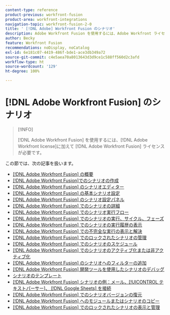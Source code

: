 ```yaml
---
content-type: reference
product-previous: workfront-fusion
product-area: workfront-integrations
navigation-topic: workfront-fusion-2-0
title: ' [!DNL Adobe] Workfront Fusion のシナリオ'
description: Adobe Workfront Fusion を使用するには、Adobe Workfront ライセンスに加えて、Adobe Workfront Fusion ライセンスが必要です。
author: Becky
feature: Workfront Fusion
recommendations: noDisplay, noCatalog
exl-id: 6e181c07-4419-486f-bde1-ace3db349a72
source-git-commit: c4e5aea70a8013643d3d9ce1c588ff560d2c3afd
workflow-type: ht
source-wordcount: '129'
ht-degree: 100%

---
```


# [!DNL Adobe Workfront Fusion] のシナリオ

>[!INFO]
>
>[!DNL Adobe Workfront Fusion] を使用するには、[!DNL Adobe Workfront license]に加えて [!DNL Adobe Workfront Fusion] ライセンスが必要です。

この節では、次の記事を扱います。

* [[!DNL Adobe Workfront Fusion] の概要](../../workfront-fusion/scenarios/scenario-overview.md)
* [ [!DNL Adobe Workfront Fusion]でのシナリオの作成](../../workfront-fusion/scenarios/create-a-scenario.md)
* [ [!DNL Adobe Workfront Fusion] のシナリオエディター](../../workfront-fusion/scenarios/scenario-editor.md)
* [ [!DNL Adobe Workfront Fusion] の基本シナリオ設定](../../workfront-fusion/scenarios/basic-scenario-settings.md)
* [ [!DNL Adobe Workfront Fusion] のシナリオ設定パネル](../../workfront-fusion/scenarios/scenario-settings-panel.md)
* [ [!DNL Adobe Workfront Fusion] でのシナリオの詳細](../../workfront-fusion/scenarios/scenario-detail.md)
* [ [!DNL Adobe Workfront Fusion] でのシナリオ実行フロー](../../workfront-fusion/scenarios/scenario-execution-flow.md)
* [ [!DNL Adobe Workfront Fusion] でのシナリオの実行、サイクル、フェーズ](../../workfront-fusion/scenarios/scenario-execution-cycles-phases.md)
* [ [!DNL Adobe Workfront Fusion] でのシナリオの実行履歴の表示](../../workfront-fusion/scenarios/view-scenario-execution-history.md)
* [ [!DNL Adobe Workfront Fusion] での不完全な実行の表示と解決](../../workfront-fusion/scenarios/view-and-resolve-incomplete-executions.md)
* [ [!DNL Adobe Workfront Fusion] でのロックされたシナリオの管理](../../workfront-fusion/scenarios/view-and-manage-locked-scenarios.md)
* [ [!DNL Adobe Workfront Fusion] でのシナリオのスケジュール](../../workfront-fusion/scenarios/schedule-a-scenario.md)
* [ [!DNL Adobe Workfront Fusion] でのシナリオのアクティブ化または非アクティブ化](../../workfront-fusion/scenarios/activate-or-inactivate-scenario.md)
* [ [!DNL Adobe Workfront Fusion] のシナリオへのフィルターの追加](../../workfront-fusion/scenarios/add-a-filter-to-a-scenario.md)
* [ [!DNL Adobe Workfront Fusion]  開発ツールを使用したシナリオのデバッグ](../../workfront-fusion/scenarios/debug-scenarios-with-dev-tool.md)
* [シナリオのテンプレート](../../workfront-fusion/scenarios/templates/fusion-templates.md)
* [[!DNL Adobe Workfront Fusion] シナリオの例：メール、[!UICONTROL テキストパーサー]、 [!DNL Google Sheets] を接続](../../workfront-fusion/scenarios/example-connect-email-text-parser-gsheets.md)
* [ [!DNL Adobe Workfront Fusion] でのシナリオバージョンの復元](../../workfront-fusion/scenarios/restore-a-scenario-version.md)
* [ [!DNL Adobe Workfront Fusion] へのモジュールまたはシナリオのコピー](../../workfront-fusion/scenarios/copy-modules-or-scenarios.md)
* [ [!DNL Adobe Workfront Fusion] でのロックされたシナリオの表示と管理](../../workfront-fusion/scenarios/view-and-manage-locked-scenarios.md)
